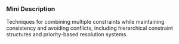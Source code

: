 ### Mini Description

Techniques for combining multiple constraints while maintaining consistency and avoiding conflicts, including hierarchical constraint structures and priority-based resolution systems.
